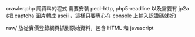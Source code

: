 crawler.php 
爬資料的程式
需要安裝 pecl-http, php5-readline
以及需要有 jp2a (把 captcha 圖片轉成 ascii ，這樣只要專心在 console 上輸入認證碼就好)

raw/
放從實價登錄網頁抓到原始資料，包含 HTML 和 javascript

